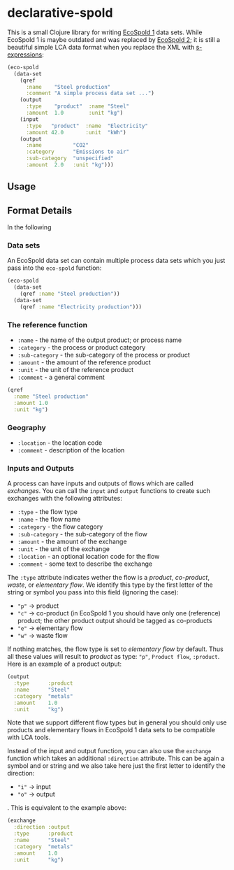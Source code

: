 # declarative-spold
This is a small Clojure library for writing
[EcoSpold 1](https://www.ecoinvent.org/database/older-versions/ecoinvent-version-2/methodology-of-ecoinvent-2/ecospold1/ecospold1.html)
data sets. While EcoSpold 1 is maybe outdated and was replaced by
[EcoSpold 2](https://www.ecoinvent.org/data-provider/data-provider-toolkit/ecospold2/ecospold2.html);
it is still a beautiful simple LCA data format when you replace the XML with
[s-expressions](https://en.wikipedia.org/wiki/S-expression):

```clojure
(eco-spold
  (data-set
    (qref
      :name    "Steel production"
      :comment "A simple process data set ...")
    (output
      :type    "product"  :name "Steel"
      :amount  1.0        :unit "kg")
    (input
      :type   "product"  :name  "Electricity"
      :amount 42.0       :unit  "kWh")
    (output
      :name          "CO2"
      :category      "Emissions to air"
      :sub-category  "unspecified"
      :amount  2.0   :unit "kg")))
```


## Usage

## Format Details
In the following

### Data sets

An EcoSpold data set can contain multiple process data sets which you just pass
into the `eco-spold` function:

```clojure
(eco-spold
  (data-set
    (qref :name "Steel production"))
  (data-set
    (qref :name "Electricity production")))
```

### The reference function

* `:name` - the name of the output product; or process name
* `:category` - the process or product category
* `:sub-category` - the sub-category of the process or product
* `:amount` - the amount of the reference product
* `:unit` - the unit of the reference product
* `:comment` - a general comment

```clojure
(qref
  :name "Steel production"
  :amount 1.0
  :unit "kg")
```

### Geography

* `:location` - the location code
* `:comment` - description of the location



### Inputs and Outputs
A process can have inputs and outputs of flows which are called
_exchanges_. You can call the `input` and `output` functions to
create such exchanges with the following attributes:

* `:type` - the flow type
* `:name` - the flow name
* `:category` - the flow category
* `:sub-category` - the sub-category of the flow
* `:amount` - the amount of the exchange
* `:unit` - the unit of the exchange
* `:location` - an optional location code for the flow
* `:comment` - some text to describe the exchange

The `:type` attribute indicates wether the flow is a _product_,
_co-product_, _waste_, or _elementary flow_. We identify this type by
the first letter of the string or symbol you pass into this field
(ignoring the case):

* `"p"` -> product
* `"c"` -> co-product (in EcoSpold 1 you should have only one
  (reference) product; the other product output should be tagged as
  co-products
* `"e"` -> elementary flow
* `"w"` -> waste flow

If nothing matches, the flow type is set to _elementary flow_ by
default. Thus all these values will result to _product_ as type:
`"p"`, `Product flow`, `:product`. Here is an example of a product
output:

```clojure
(output
  :type      :product
  :name      "Steel"
  :category  "metals"
  :amount    1.0
  :unit      "kg")
```

Note that we support different flow types but in general you should
only use products and elementary flows in EcoSpold 1 data sets to
be compatible with LCA tools.

Instead of the input and output function, you can also use the
`exchange` function which takes an additional `:direction`
attribute. This can be again a symbol and or string and we also take
here just the first letter to identify the direction:

* `"i"` -> input
* `"o"` -> output

. This is equivalent to the example above:

```clojure
(exchange
  :direction :output
  :type      :product
  :name      "Steel"
  :category  "metals"
  :amount    1.0
  :unit      "kg")
```
